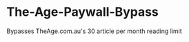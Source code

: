The-Age-Paywall-Bypass
======================

Bypasses TheAge.com.au's 30 article per month reading limit
